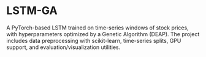 # LSTM-GA
A PyTorch-based LSTM trained on time-series windows of stock prices, with hyperparameters optimized by a Genetic Algorithm (DEAP). The project includes data preprocessing with scikit-learn, time-series splits, GPU support, and evaluation/visualization utilities.
